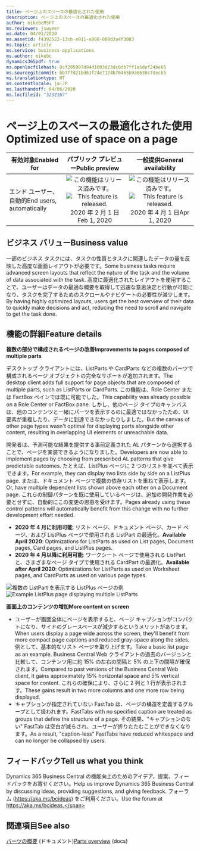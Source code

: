 ```yaml
---
title: ページ上のスペースの最適化された使用
description: ページ上のスペースの最適化された使用
author: mikebcMSFT
ms.reviewer: jswymer
ms.date: 04/01/2020
ms.assetid: f4392522-13cb-e911-a968-000d3a4f3883
ms.topic: article
ms.service: business-applications
ms.author: mikebc
dynamics365pdf: true
ms.openlocfilehash: 8cf205007d94d1003d23dc0db7ff1a5def24be65
ms.sourcegitcommit: bb7ffd21bd61f24e7174b76465b9a6630c7decb5
ms.translationtype: HT
ms.contentlocale: ja-JP
ms.lasthandoff: 04/06/2020
ms.locfileid: "3232167"
---
```

# <a name="optimized-use-of-space-on-a-page"></a><span data-ttu-id="5c97a-103">ページ上のスペースの最適化された使用</span><span class="sxs-lookup"><span data-stu-id="5c97a-103">Optimized use of space on a page</span></span>


| <span data-ttu-id="5c97a-104">有効対象</span><span class="sxs-lookup"><span data-stu-id="5c97a-104">Enabled for</span></span>    |  <span data-ttu-id="5c97a-105">パブリック プレビュー</span><span class="sxs-lookup"><span data-stu-id="5c97a-105">Public preview</span></span> | <span data-ttu-id="5c97a-106">一般提供</span><span class="sxs-lookup"><span data-stu-id="5c97a-106">General availability</span></span> | 
| ---------- | :----------: |:----------: |
|<span data-ttu-id="5c97a-107">エンド ユーザー、自動的</span><span class="sxs-lookup"><span data-stu-id="5c97a-107">End users, automatically</span></span>|<span data-ttu-id="5c97a-108">![この機能はリリース済みです。](/dynamics365-release-plan/media/green-checkmark.png "この機能はリリース済みです。")</span><span class="sxs-lookup"><span data-stu-id="5c97a-108">![This feature is released.](/dynamics365-release-plan/media/green-checkmark.png "This feature is released.")</span></span> <span data-ttu-id="5c97a-109">2020 年 2 月 1 日</span><span class="sxs-lookup"><span data-stu-id="5c97a-109">Feb 1, 2020</span></span>| <span data-ttu-id="5c97a-110">![この機能はリリース済みです。](/dynamics365-release-plan/media/green-checkmark.png "この機能はリリース済みです。")</span><span class="sxs-lookup"><span data-stu-id="5c97a-110">![This feature is released.](/dynamics365-release-plan/media/green-checkmark.png "This feature is released.")</span></span> <span data-ttu-id="5c97a-111">2020 年 4 月 1 日</span><span class="sxs-lookup"><span data-stu-id="5c97a-111">Apr 1, 2020</span></span>|


## <a name="business-value"></a><span data-ttu-id="5c97a-112">ビジネス バリュー</span><span class="sxs-lookup"><span data-stu-id="5c97a-112">Business value</span></span>
<!-- bv start -->
<span data-ttu-id="5c97a-113">一部のビジネス タスクには、タスクの性質とタスクに関連したデータの量を反映した高度な画面レイアウトが必要です。</span><span class="sxs-lookup"><span data-stu-id="5c97a-113">Some business tasks require advanced screen layouts that reflect the nature of the task and the volume of data associated with the task.</span></span> <span data-ttu-id="5c97a-114">高度に最適化されたレイアウトを使用することで、ユーザーはデータの最適な概要を取得して迅速な意思決定と行動が可能になり、タスクを完了するためのスクロールやナビゲートの必要性が減少します。</span><span class="sxs-lookup"><span data-stu-id="5c97a-114">By having highly optimized layouts, users get the best overview of their data to quickly make decisions and act, reducing the need to scroll and navigate to get the task done.</span></span>
<!-- bv end -->



## <a name="feature-details"></a><span data-ttu-id="5c97a-115">機能の詳細</span><span class="sxs-lookup"><span data-stu-id="5c97a-115">Feature details</span></span>
<!--feature detail start -->
<span data-ttu-id="5c97a-116">**複数の部分で構成されるページの改善**</span><span class="sxs-lookup"><span data-stu-id="5c97a-116">**Improvements to pages composed of multiple parts**</span></span>

<span data-ttu-id="5c97a-117">デスクトップ クライアントには、ListParts や CardParts などの複数のパーツで構成されるページ オブジェクトの完全なサポートが追加されます。</span><span class="sxs-lookup"><span data-stu-id="5c97a-117">The desktop client adds full support for page objects that are composed of multiple parts, such as ListParts or CardParts.</span></span> <span data-ttu-id="5c97a-118">この機能は、Role Center または FactBox ペインでは既に可能でした。</span><span class="sxs-lookup"><span data-stu-id="5c97a-118">This capability was already possible on a Role Center or FactBox pane.</span></span> <span data-ttu-id="5c97a-119">しかし、他のページ タイプのキャンバスは、他のコンテンツと一緒にパーツを表示するのに最適ではなかったため、UI 要素が重複したり、データに到達できなかったりしました。</span><span class="sxs-lookup"><span data-stu-id="5c97a-119">But the canvas of other page types wasn't optimal for displaying parts alongside other content, resulting in overlapping UI elements or unreachable data.</span></span>

<span data-ttu-id="5c97a-120">開発者は、予測可能な結果を提供する事前定義された AL パターンから選択することで、ページを実装できるようになりました。</span><span class="sxs-lookup"><span data-stu-id="5c97a-120">Developers are now able to implement pages by choosing from prescribed AL patterns that give predictable outcomes.</span></span> <span data-ttu-id="5c97a-121">たとえば、ListPlus ページに 2 つのリストを並べて表示できます。</span><span class="sxs-lookup"><span data-stu-id="5c97a-121">For example, they can display two lists side by side on a ListPlus page.</span></span> <span data-ttu-id="5c97a-122">または、ドキュメント ページで複数の依存リストを重ねて表示します。</span><span class="sxs-lookup"><span data-stu-id="5c97a-122">Or, have multiple dependent lists shown above each other on a Document page.</span></span> <span data-ttu-id="5c97a-123">これらの制御パターンを既に使用しているページは、追加の開発作業を必要とせずに、自動的にこの変更の恩恵を受けます。</span><span class="sxs-lookup"><span data-stu-id="5c97a-123">Pages already using these control patterns will automatically benefit from this change with no further development effort needed.</span></span>

- <span data-ttu-id="5c97a-124">**2020 年 4 月に利用可能**: リスト ページ、ドキュメント ページ、カード ページ、および ListPlus ページで使用される ListPart の最適化。</span><span class="sxs-lookup"><span data-stu-id="5c97a-124">**Available April 2020**: Optimizations for ListParts as used on List pages, Document pages, Card pages, and ListPlus pages.</span></span>
- <span data-ttu-id="5c97a-125">**2020 年 4 月以降に利用可能**: ワークシート ページで使用される ListPart と、さまざまなページ タイプで使用される CardPart の最適化。</span><span class="sxs-lookup"><span data-stu-id="5c97a-125">**Available after April 2020**: Optimizations for ListParts as used on Worksheet pages, and CardParts as used on various page types.</span></span>

<span data-ttu-id="5c97a-126">![複数の ListPart を表示する ListPlus ページの例](media/listplus-example-demonstrating-multiple-lists.png "複数の ListPart を表示する ListPlus ページの例")</span><span class="sxs-lookup"><span data-stu-id="5c97a-126">![Example ListPlus page displaying multiple ListParts](media/listplus-example-demonstrating-multiple-lists.png "Example ListPlus page displaying multiple ListParts")</span></span>

<span data-ttu-id="5c97a-127">**画面上のコンテンツの増加**</span><span class="sxs-lookup"><span data-stu-id="5c97a-127">**More content on screen**</span></span>

- <span data-ttu-id="5c97a-128">ユーザーが画面全体にページを表示すると、ページ キャプションがコンパクトになり、サイドのグレースペースが減少するというメリットがあります。</span><span class="sxs-lookup"><span data-stu-id="5c97a-128">When users display a page wide across the screen, they'll benefit from more compact page captions and reduced gray-space along the sides.</span></span> <span data-ttu-id="5c97a-129">例として、基本的なリスト ページを取り上げます。</span><span class="sxs-lookup"><span data-stu-id="5c97a-129">Take a basic list page as an example.</span></span> <span data-ttu-id="5c97a-130">Business Central Web クライアントの過去のバージョンと比較して、コンテンツ用に約 15% の左右の間隔と 5% の上下の間隔が確保されます。</span><span class="sxs-lookup"><span data-stu-id="5c97a-130">Compared to past versions of the Business Central Web client, it gains approximately 15% horizontal space and 5% vertical space for content.</span></span> <span data-ttu-id="5c97a-131">これらの確保により、さらに 2 列と 1 行が表示されます。</span><span class="sxs-lookup"><span data-stu-id="5c97a-131">These gains result in two more columns and one more row being displayed.</span></span>
- <span data-ttu-id="5c97a-132">キャプションが指定されていない FastTab は、ページの構造を定義するグループとして扱われます。</span><span class="sxs-lookup"><span data-stu-id="5c97a-132">FastTabs with no specified caption are treated as groups that define the structure of a page.</span></span> <span data-ttu-id="5c97a-133">その結果、"キャプションのない" FastTab は空白が減らされ、ユーザーが折りたたむことができなくなります。</span><span class="sxs-lookup"><span data-stu-id="5c97a-133">As a result, "caption-less" FastTabs have reduced whitespace and can no longer be collapsed by users.</span></span>
<!--feature detail end -->






## <a name="tell-us-what-you-think"></a><span data-ttu-id="5c97a-134">フィードバック</span><span class="sxs-lookup"><span data-stu-id="5c97a-134">Tell us what you think</span></span>
<span data-ttu-id="5c97a-135">Dynamics 365 Business Central の機能向上のためのアイデア、提案、フィードバックをお寄せください。</span><span class="sxs-lookup"><span data-stu-id="5c97a-135">Help us improve Dynamics 365 Business Central by discussing ideas, providing suggestions, and giving feedback.</span></span> <span data-ttu-id="5c97a-136">フォーラム (https://aka.ms/bcideas) をご利用ください。</span><span class="sxs-lookup"><span data-stu-id="5c97a-136">Use the forum at https://aka.ms/bcideas.</span></span>




## <a name="see-also"></a><span data-ttu-id="5c97a-137">関連項目</span><span class="sxs-lookup"><span data-stu-id="5c97a-137">See also</span></span>


<!--docs start-->
<span data-ttu-id="5c97a-138">[パーツの概要](https://docs.microsoft.com/dynamics365/business-central/dev-itpro/developer/devenv-designing-parts) (ドキュメント)</span><span class="sxs-lookup"><span data-stu-id="5c97a-138">[Parts overview](https://docs.microsoft.com/dynamics365/business-central/dev-itpro/developer/devenv-designing-parts) (docs)</span></span>
<!--docs end-->


